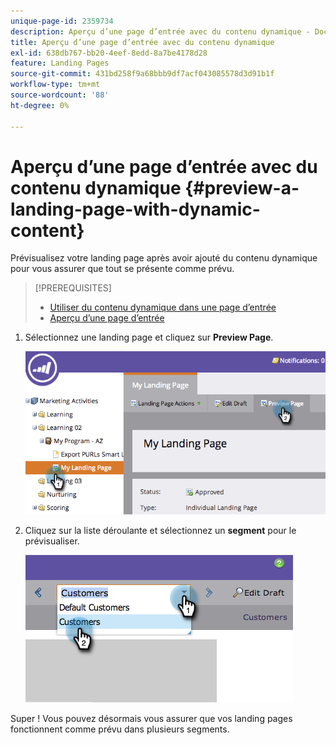```yaml
---
unique-page-id: 2359734
description: Aperçu d’une page d’entrée avec du contenu dynamique - Documents Marketo - Documentation du produit
title: Aperçu d’une page d’entrée avec du contenu dynamique
exl-id: 638db767-bb20-4eef-8edd-8a7be4178d28
feature: Landing Pages
source-git-commit: 431bd258f9a68bbb9df7acf043085578d3d91b1f
workflow-type: tm+mt
source-wordcount: '88'
ht-degree: 0%

---
```


# Aperçu d’une page d’entrée avec du contenu dynamique {#preview-a-landing-page-with-dynamic-content}

Prévisualisez votre landing page après avoir ajouté du contenu dynamique pour vous assurer que tout se présente comme prévu.

>[!PREREQUISITES]
>
>* [Utiliser du contenu dynamique dans une page d’entrée](/help/marketo/product-docs/demand-generation/landing-pages/personalizing-landing-pages/use-dynamic-content-in-a-landing-page.md)
>* [Aperçu d’une page d’entrée](/help/marketo/product-docs/demand-generation/landing-pages/landing-page-actions/preview-a-landing-page.md)

1. Sélectionnez une landing page et cliquez sur **Preview Page**.

   ![](assets/image2014-9-17-16-3a9-3a55.png)

1. Cliquez sur la liste déroulante et sélectionnez un **segment** pour le prévisualiser.

   ![](assets/image2014-9-25-15-3a34-3a40.png)

Super ! Vous pouvez désormais vous assurer que vos landing pages fonctionnent comme prévu dans plusieurs segments.
